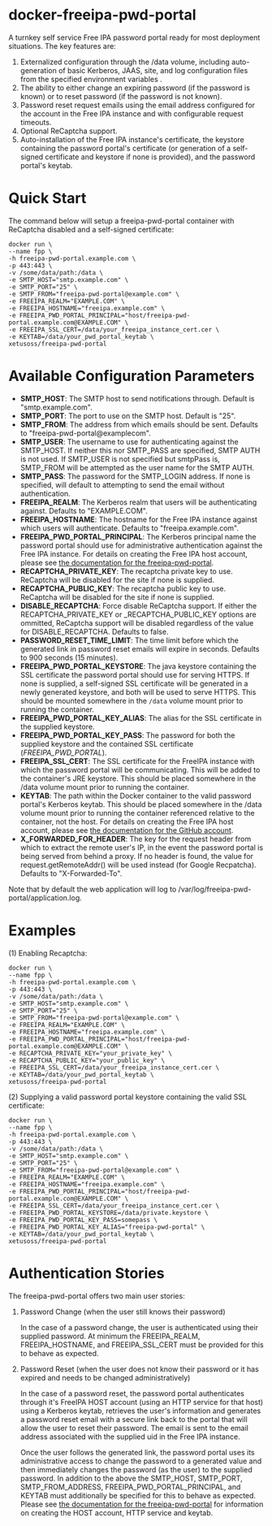 # docker-freeipa-pwd-portal
A turnkey self service Free IPA password portal ready for most deployment situations. The key features are:

1. Externalized configuration through the /data volume, including auto-generation of basic Kerberos, JAAS, site, and log configuration files from the specified environment variables .
2. The ability to either change an expiring password (if the password is known) or to reset  password (if the password is not known).
2. Password reset request emails using the email address configured for the account in the Free IPA instance and with configurable request timeouts.
4. Optional ReCaptcha support.
5. Auto-installation of the Free IPA instance's certificate, the keystore containing the password portal's certificate (or generation of a self-signed certificate and keystore if none is provided), and the password portal's keytab.

# Quick Start

The command below will setup a freeipa-pwd-portal container with ReCaptcha disabled and a self-signed certificate:

```
docker run \
--name fpp \
-h freeipa-pwd-portal.example.com \
-p 443:443 \
-v /some/data/path:/data \
-e SMTP_HOST="smtp.example.com" \
-e SMTP_PORT="25" \
-e SMTP_FROM="freeipa-pwd-portal@example.com" \
-e FREEIPA_REALM="EXAMPLE.COM" \
-e FREEIPA_HOSTNAME="freeipa.example.com" \
-e FREEIPA_PWD_PORTAL_PRINCIPAL="host/freeipa-pwd-portal.example.com@EXAMPLE.COM" \
-e FREEIPA_SSL_CERT=/data/your_freeipa_instance_cert.cer \
-e KEYTAB=/data/your_pwd_portal_keytab \
xetusoss/freeipa-pwd-portal
```

# Available Configuration Parameters

* __SMTP_HOST__: The SMTP host to send notifications through. Default is "smtp.example.com".
* __SMTP_PORT__: The port to use on the SMTP host. Default is "25".
* __SMTP_FROM__: The address from which emails should be sent. Defaults to "freeipa-pwd-portal@examplecom".
* __SMTP_USER__: The username to use for authenticating against the SMTP_HOST. If neither this nor SMTP_PASS are specified, SMTP AUTH is not used. If SMTP_USER is not specified but smtpPass is, SMTP_FROM will be attempted as the user name for the SMTP AUTH.
* __SMTP_PASS__: The password for the SMTP_LOGIN address. If none is specified, will default to attempting to send the email without authentication.
* __FREEIPA_REALM__: The Kerberos realm that users will be authenticating against. Defaults to "EXAMPLE.COM".
* __FREEIPA_HOSTNAME__: The hostname for the Free IPA instance against which users will authenticate. Defaults to "freeipa.example.com".
* __FREEIPA_PWD_PORTAL_PRINCIPAL__: The Kerberos principal name the password portal should use for administrative authentication against the Free IPA instance. For details on creating the Free IPA host account, please see [the documentation for the freeipa-pwd-portal](https://github.com/xetus-oss/freeipa-pwd-portal).
* __RECAPTCHA_PRIVATE_KEY__: The recaptcha private key to use. ReCaptcha will be disabled for the site if none is supplied.
* __RECAPTCHA_PUBLIC_KEY__: The recaptcha public key to use. ReCaptcha will be disabled for the site if none is supplied.
* __DISABLE_RECAPTCHA__: Force disable ReCaptcha support. If either the RECAPTCHA_PRIVATE_KEY or _RECAPTCHA_PUBLIC_KEY options are ommitted, ReCaptcha support will be disabled regardless of the value for DISABLE_RECAPTCHA. Defaults to false.
* __PASSWORD_RESET_TIME_LIMIT__: The time limit before which the generated link in password reset emails will expire in seconds. Defaults to 900 seconds (15 minutes).
* __FREEIPA_PWD_PORTAL_KEYSTORE__: The java keystore containing the SSL certificate the password portal should use for serving HTTPS. If none is supplied, a self-signed SSL certificate will be generated in a newly generated keystore, and both will be used to serve HTTPS. This should be mounted somewhere in the `/data` volume mount prior to running the container.
* __FREEIPA_PWD_PORTAL_KEY_ALIAS__: The alias for the SSL certificate in the supplied keystore.
* __FREEIPA_PWD_PORTAL_KEY_PASS__: The password for both the supplied keystore and the contained SSL certificate (*FREEIPA_PWD_PORTAL*).
* __FREEIPA_SSL_CERT__: The SSL certificate for the FreeIPA instance with which the password portal will be communicating. This will be added to the container's JRE keystore. This should be placed somewhere in the /data volume mount prior to running the container.
* __KEYTAB__: The path within the Docker container to the valid password portal's Kerberos keytab. This should be placed somewhere in the /data volume mount prior to running the container referenced relative to the container, not the host. For details on creating the Free IPA host account, please see [the documentation for the GitHub account](https://github.com/xetus-oss/freeipa-pwd-portal).
* __X_FORWARDED_FOR_HEADER__: The key for the request header from which to extract the remote user's IP, in the event the password portal is being served from behind a proxy. If no header is found, the value for request.getRemoteAddr() will be used instead (for Google Recpatcha). Defaults to "X-Forwarded-To".

Note that by default the web application will log to /var/log/freeipa-pwd-portal/application.log.

# Examples

(1) Enabling Recaptcha:

```
docker run \
--name fpp \
-h freeipa-pwd-portal.example.com \
-p 443:443 \
-v /some/data/path:/data \
-e SMTP_HOST="smtp.example.com" \
-e SMTP_PORT="25" \
-e SMTP_FROM="freeipa-pwd-portal@example.com" \
-e FREEIPA_REALM="EXAMPLE.COM" \
-e FREEIPA_HOSTNAME="freeipa.example.com" \
-e FREEIPA_PWD_PORTAL_PRINCIPAL="host/freeipa-pwd-portal.example.com@EXAMPLE.COM" \
-e RECAPTCHA_PRIVATE_KEY="your_private_key" \
-e RECAPTCHA_PUBLIC_KEY="your_public_key" \
-e FREEIPA_SSL_CERT=/data/your_freeipa_instance_cert.cer \
-e KEYTAB=/data/your_pwd_portal_keytab \
xetusoss/freeipa-pwd-portal
```

(2) Supplying a valid password portal keystore containing the valid SSL certificate:

```
docker run \
--name fpp \
-h freeipa-pwd-portal.example.com \
-p 443:443 \
-v /some/data/path:/data \
-e SMTP_HOST="smtp.example.com" \
-e SMTP_PORT="25" \
-e SMTP_FROM="freeipa-pwd-portal@example.com" \
-e FREEIPA_REALM="EXAMPLE.COM" \
-e FREEIPA_HOSTNAME="freeipa.example.com" \
-e FREEIPA_PWD_PORTAL_PRINCIPAL="host/freeipa-pwd-portal.example.com@EXAMPLE.COM" \
-e FREEIPA_SSL_CERT=/data/your_freeipa_instance_cert.cer \
-e FREEIPA_PWD_PORTAL_KEYSTORE=/data/private.keystore \
-e FREEIPA_PWD_PORTAL_KEY_PASS=somepass \
-e FREEIPA_PWD_PORTAL_KEY_ALIAS="freeipa-pwd-portal" \
-e KEYTAB=/data/your_pwd_portal_keytab \
xetusoss/freeipa-pwd-portal
```

# Authentication Stories

The freeipa-pwd-portal offers two main user stories:

1. Password Change (when the user still knows their password)

	In the case of a password change, the user is authenticated using their supplied password. At minimum the FREEIPA_REALM, FREEIPA_HOSTNAME, and FREEIPA_SSL_CERT must be provided for this to behave as expected.

2. Password Reset (when the user does not know their password or it has expired and needs to be changed administratively)

	In the case of a password reset, the password portal authenticates through it's FreeIPA HOST account (using an HTTP service for that host) using a Kerberos keytab, retrieves the user's information and generates a  password reset email with a secure link back to the portal that will allow the user to reset their password. The email is sent to the email address associated with the supplied uid in the Free IPA instance. 

	Once the user follows the generated link, the password portal uses its administrative access to change the password to a generated value and then immediately changes the password (as the user) to the supplied password. In addition to the above the SMTP_HOST, SMTP_PORT, SMTP_FROM_ADDRESS, FREEIPA_PWD_PORTAL_PRINCIPAL, and KEYTAB must additionally be specified for this to behave as expected. Please see [the documentation for the freeipa-pwd-portal](https://github.com/xetus-oss/freeipa-pwd-portal) for information on creating the HOST account, HTTP service and keytab.
